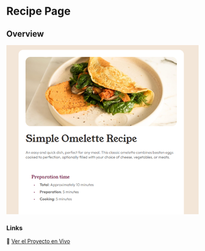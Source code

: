 # Recipe Page 

## Overview


![alt text](docs/image.png)

### Links

🚀 [Ver el Proyecto en Vivo](https://borghii.github.io/Social-links-profile-html-css-3/)
